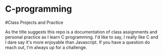 # C-programming
#Class Projects and Practice

As the title suggests this repo is a documentation of class assignments and personal practice as I learn C programming.
I'd like to say, I really like C and I dare say it's more enjoyable than Javascript.
If you have a question do reach out, I'm always up for a challenge.
